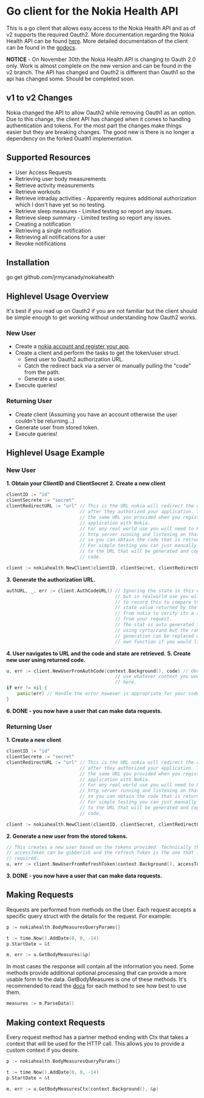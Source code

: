 # Go client for the Nokia Health API

This is a go client that allows easy access to the Nokia Health API and as of v2 supports the required Oauth2. More documentation regarding the Nokia Health API can be found [here](http://developer.health.nokia.com/oauth2/#tag/introduction). More detailed documentation of the client can be found in the [godocs](https://godoc.org/github.com/jrmycanady/nokiahealth).

**NOTICE** - On November 30th the Nokia Health API is changing to Oauth 2.0 only. Work is almost complete on the new version and can be found in the v2 branch. The API has changed and Oauth2 is different than Oauth1 so the api has changed some. Should be completed soon.

## v1 to v2 Changes

Nokia changed the API to allow Oauth2 while removing Oauth1 as an option. Due to this change, the client API has changed when it comes to handling authentication and tokens. For the most part the changes make things easier but they are breaking changes. The good new is there is no longer a dependency on the forked Ouath1 implementation. 

## Supported Resources
* User Access Requests
* Retrieving user body measurements
* Retrieve activity measurements
* Retrieve workouts
* Retrieve intraday activities - Apparently requires additional authorization which I don't have yet so no testing.
* Retrieve sleep measures - Limited testing so report any issues.
* Retrieve sleep summary - Limited testing so report any issues.
* Creating a notification
* Retrieving a single notification
* Retrieving all notifications for a user
* Revoke notifications

## Installation
  go get github.com/jrmycanady/nokiahealth

## Highlevel Usage Overview
It's best if you read up on Oauth2 if you are not familiar but the client should be simple enough to get working without understanding how Oauth2 works.

### New User
* Create a [nokia account and register your app](https://account.health.nokia.com/partner/dashboard_oauth2).
* Create a client and perform the tasks to get the token/user struct.
    * Send user to Oauth2 authorization URL.
    * Catch the redirect back via a server or manually pulling the "code" from the path.
    * Generate a user.
* Execute queries!

### Returning User
* Create client (Assuming you have an account otherwise the user couldn't be returning...)
* Generate user from stored token.
* Execute queries!

## Highlevel Usage Example

### New User

**1. Obtain your ClientID and ClientSecret**
**2. Create a new client**
```go
clientID := "id"
clientSecrete := "secret"
clientRedirectURL := "url" // This is the URL nokia will redirect the client to 
                           // after they authorized your application. This is
                           // the same URL you provided when you registered your
                           // application with Nokia. 
                           // For any real world use you will need to have a
                           // http server running and listening on that URL
                           // so you can obtain the code that is retruned.
                           // For simple testing you can just manually navigate
                           // to the URL that will be generated and copy the
                           // code.

client := nokiahealth.NewClient(clientID, clientSecret, clientRedirectURL)
```
**3. Generate the authorization URL.**
```go
authURL, _, err := client.AuthCodeURL() // Ignoring the state in this example
                                        // but in realworld use you will want
                                        // to record this to compare to the
                                        // state value returned by the redirect
                                        // from nokia to verify its a redirect
                                        // from your request. 
                                        // The stat is auto generated for you
                                        // using cyrto/rand but the random
                                        // generation can be replaced with your
                                        // own function if you would like.
```
**4. User navigates to URL and the code and state are retrieved.**
**5. Create new user using returned code.**
```go
u, err := client.NewUserFromAuthCode(context.Background(), code) // Obviously
                                        // use whatever context you would like
                                        // here.
if err != nil {
    panic(err) // Handle the error however is appropriate for your code.
}
```
**6. DONE - you now have a user that can make data requests.**

### Returning User

**1. Create a new client**
```go
clientID := "id"
clientSecrete := "secret"
clientRedirectURL := "url" // This is the URL nokia will redirect the client to 
                           // after they authorized your application. This is
                           // the same URL you provided when you registered your
                           // application with Nokia. 
                           // For any real world use you will need to have a
                           // http server running and listening on that URL
                           // so you can obtain the code that is returned.
                           // For simple testing you can just manually navigate
                           // to the URL that will be generated and copy the
                           // code.

client := nokiahealth.NewClient(clientID, clientSecret, clientRedirectURL)
```
**2. Generate a new user from the stored tokens.**
```go
// This creates a new user based on the tokens provided. Technically the 
// accessToken can be gibberish and the refresh Token is the one that is really
// required.
u, err := client.NewUserFromRefreshToken(context.Background(), accessToken, refreshToken)
```
**3. DONE - you now have a user that can make data requests.**


## Making Requests
Requests are performed from methods on the User. Each request accepts a specific query struct with the details for the request. For example:
```go
p := nokiahealth.BodyMeasuresQueryParams{}

t := time.Now().AddDate(0, 0, -14)
p.StartDate = &t

m, err := u.GetBodyMeasures(&p)
```

In most cases the response will contain all the information you need. Some methods provide additional optional processing that can provide a more usable form to the data. GetBodyMeasures is one of these methods. It's recommended to read the [docs](https://godoc.org/github.com/jrmycanady/nokiahealth) for each method to see how best to use them.

```go
measures := m.ParseData()
```

## Making context Requests
Every request method has a partner method ending with Ctx that takes a context
that will be used for the HTTP call. This allows you to provide a custom context
if you desire.
```go
p := nokiahealth.BodyMeasuresQueryParams{}

t := time.Now().AddDate(0, 0, -14)
p.StartDate = &t

m, err := u.GetBodyMeasuresCtx(context.Background(), &p)
```